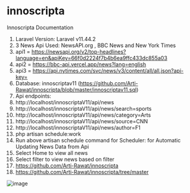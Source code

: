 # innoscripta

Innoscripta Documentation

1)	Laravel Version: Laravel v11.44.2 
2)	3 News Api Used: NewsAPI.org , BBC News and New York Times  
3)	api1 = https://newsapi.org/v2/top-headlines?language=en&apiKey=66f0d2224f7b4b6ea9ffc433dc855a03
4)	api2 = https://bbc-api.vercel.app/news?lang=english
5)	api3 = https://api.nytimes.com/svc/news/v3/content/all/all.json?api-key=
6)	Database: innoscriptav11 (https://github.com/Arti-Rawat/innoscripta/blob/master/innoscriptav11.sql)
7)	Api endpoints:
8)	http://localhost/innoscriptaV11/api/news
9)	http://localhost/innoscriptaV11/api/news/search=sports
10)	 http://localhost/innoscriptaV11/api/news/category=Arts
11)	 http://localhost/innoscriptaV11/api/news/source=CNN
12)	 http://localhost/innoscriptaV11/api/news/author=F1
13)	php artisan schedule:work
14)	Run above artisan schedule command for Scheduler: for Automatic Updating News Data from Api
15)	Select Home to view all news
16)	Select filter to view news based on filter
17)	https://github.com/Arti-Rawat/innoscripta
18)	https://github.com/Arti-Rawat/innoscripta/tree/master



        

 
![image](https://github.com/user-attachments/assets/c7dd1103-ae80-4ef4-a06c-34061086a6dd)
